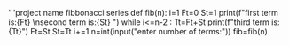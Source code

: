 '''project name fibbonacci series
def fib(n):
 i=1
 Ft=0
 St=1
 print(f"first term is:{Ft} \nsecond term is:{St} ")
 while i<=n-2 :
  Tt=Ft+St
  print(f"third term is:{Tt}")
  Ft=St
  St=Tt
  i+=1
n=int(input("enter number of terms:"))
fib=fib(n)
